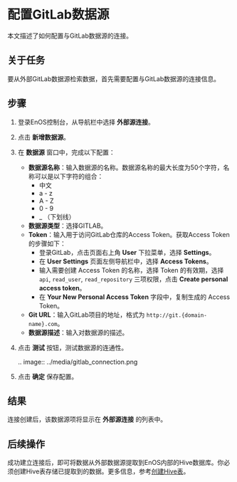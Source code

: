 # 配置GitLab数据源

本文描述了如何配置与GitLab数据源的连接。


## 关于任务<description>

要从外部GitLab数据源检索数据，首先需要配置与GitLab数据源的连接信息。

## 步骤<procedure>

1. 登录EnOS控制台，从导航栏中选择 **外部源连接**。

2. 点击 **新增数据源**。

3. 在 **数据源** 窗口中，完成以下配置：

   - **数据源名称**：输入数据源的名称。数据源名称的最大长度为50个字符，名称可以是以下字符的组合：
     - 中文
     - a - z
     - A - Z
     - 0 - 9
     - _ （下划线）
   - **数据源类型**：选择GITLAB。
   - **Token**：输入用于访问GitLab仓库的Access Token。获取Access Token的步骤如下：
     - 登录GitLab，点击页面右上角 **User** 下拉菜单，选择 **Settings**。
     - 在 **User Settings** 页面左侧导航栏中，选择 **Access Tokens**。
     - 输入需要创建 Access Token 的名称，选择 Token 的有效期，选择 `api`, `read_user`, `read_repository` 三项权限，点击 **Create personal access token**。
     - 在 **Your New Personal Access Token** 字段中，复制生成的 Access Token。
   - **Git URL**：输入GitLab项目的地址，格式为 `http://git.{domain-name}.com`。
   - **数据源描述**：输入对数据源的描述。

4. 点击 **测试** 按钮，测试数据源的连通性。

   .. image:: ../media/gitlab_connection.png

5. 点击 **确定** 保存配置。

## 结果<result>

连接创建后，该数据源项将显示在 **外部源连接** 的列表中。


## 后续操作<followup>

成功建立连接后，即可将数据从外部数据源提取到EnOS内部的Hive数据库。你必须创建Hive表存储已提取到的数据。更多信息，参考[创建Hive表](/docs/offline-data/zh_CN/2.0.9/data_explorer/creating_hivetable.html)。

<!--

接着，你可以配置一个数据集成任务流，将数据从数据源同步到EnOS中的目标表。更多信息，参考[数据集成](../data_integration/index)。

-->
